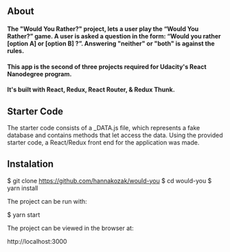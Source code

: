 ## About
#### The "Would You Rather?" project, lets a user play the “Would You Rather?” game. A user is asked a question in the form: “Would you rather [option A] or [option B] ?”. Answering "neither" or "both" is against the rules.
#### This app is the second of three projects required for Udacity's React Nanodegree program.
#### It's built with React, Redux, React Router, & Redux Thunk.

## Starter Code
The starter code consists of a _DATA.js file, which represents a fake database and contains methods that let access the data.
Using the provided starter code, a React/Redux front end for the application was made.

## Instalation
$ git clone https://github.com/hannakozak/would-you 
$ cd would-you 
$ yarn install

The project can be run with:

$ yarn start

The project can be viewed in the browser at:

http://localhost:3000




